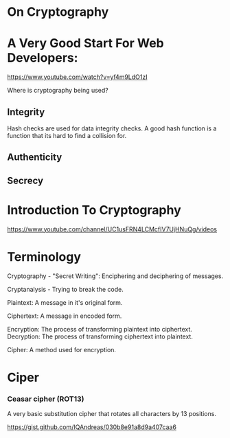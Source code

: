 # On Cryptography

# A Very Good Start For Web Developers:
https://www.youtube.com/watch?v=yf4m9LdO1zI

Where is cryptography being used?

## Integrity

Hash checks are used for data integrity checks.
A good hash function is a function that its hard to find a collision for.

## Authenticity

## Secrecy

# Introduction To Cryptography 
https://www.youtube.com/channel/UC1usFRN4LCMcfIV7UjHNuQg/videos

# Terminology

Cryptography - "Secret Writing": Enciphering and deciphering of messages.

Cryptanalysis - Trying to break the code.

Plaintext: A message in it's original form.

Ciphertext: A message in encoded form.

Encryption: The process of transforming plaintext into ciphertext.
Decryption: The process of transforming ciphertext into plaintext.

Cipher: A method used for encryption.

# Ciper

### Ceasar cipher (ROT13)

A very basic substitution cipher that rotates all characters by 13 positions.

https://gist.github.com/IQAndreas/030b8e91a8d9a407caa6


